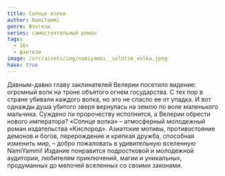 ```yaml
---
title: Солнце волка
author: NamiYammi
genre: Фэнтези
series: самостоятельный роман
tags:
  - 16+
  - фэнтези
image: /src/assets/img/namiyammi__solntse_volka.jpeg
have: true
---
```

Давным-давно главу заклинателей Велерии посетило видение: огромный волк на троне объятого огнем государства. С тех пор в стране убивали каждого волка, но это не спасло ее от упадка. И вот однажды душа убитого зверя вернулась на землю по воле маленького мальчика. Суждено ли пророчеству исполнится, а Велерии обрести нового императора? «Солнце волка» – атмосферный молодежный роман издательства «Кислород». Азиатские мотивы, противостояние демонов и богов, перерождение и крепкая дружба, способная изменить мир, – добро пожаловать в удивительную вселенную NamiYammi! Издание понравится подростковой и молодежной аудитории, любителям приключений, магии и уникальных, продуманных до мелочей вселенных со своими законами.
